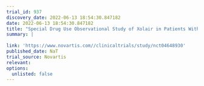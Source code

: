 ```yaml
---
trial_id: 937
discovery_date: 2022-06-13 18:54:30.847182
date: 2022-06-13 18:54:30.847182
title: "Special Drug Use Observational Study of Xolair in Patients With Severe to Most Severe Seasonal Allergic Rhinitis Aged ≥ 12 Years and &lt; 18 Years Whose Symptoms Were Inadequately Controlled Despite to Conventional Therapies"
summary: |
  
link: 'https://www.novartis.com//clinicaltrials/study/nct04648930'
published_date: NaT
trial_source: Novartis
relevant: 
options:
  unlisted: false
---
```

